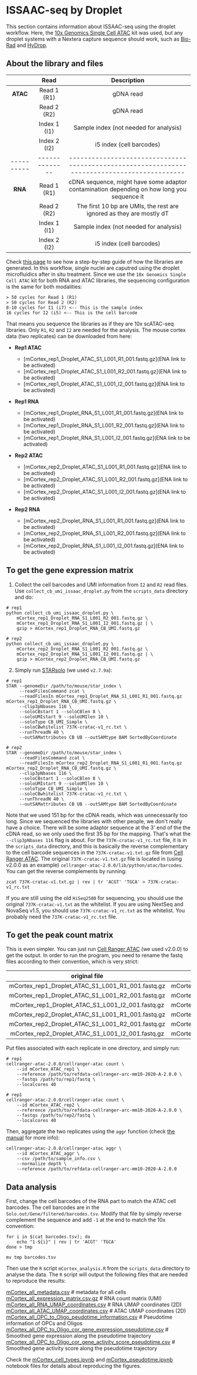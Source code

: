 # ISSAAC-seq by Droplet
This section contains information about ISSAAC-seq using the droplet workflow. Here, the [10x Genomics Single Cell ATAC](https://www.10xgenomics.com/products/single-cell-atac) kit was used, but any droplet systems with a Nextera capture sequence should work, such as [Bio-Rad](https://www.bio-rad.com/en-us/product/surecell-atac-seq-library-prep-kit?ID=PEXSR1MC1ORV) and [HyDrop](https://hydrop.aertslab.org/).

## About the library and files

|          |     Read     |                                         Description                                        |
|:--------:|:------------:|:------------------------------------------------------------------------------------------:|
| __ATAC__ |  Read 1 (R1) |                                          gDNA read                                         |
|          |  Read 2 (R2) |                                          gDNA read                                         |
|          | Index 1 (I1) |                           Sample index (not needed for analysis)                           |
|          | Index 2 (I2) |                                  i5 index (cell barcodes)                                  |
|----------|--------------|--------------------------------------------------------------------------------------------|
|  __RNA__ |  Read 1 (R1) | cDNA sequence, might have some adaptor contamination depending on how long you sequence it |
|          |  Read 2 (R2) |            The first 10 bp are UMIs, the rest are ignored as they are mostly dT            |
|          | Index 1 (I1) |                           Sample index (not needed for analysis)                           |
|          | Index 2 (I2) |                                  i5 index (cell barcodes)                                  |

Check [this page](https://teichlab.github.io/scg_lib_structs/methods_html/ISSAAC-seq.html#Droplet) to see how a step-by-step guide of how the libraries are generated. In this workflow, single nuclei are caputred using the droplet microfluidics after in situ treatment. Since we use the `10x Genomics Single Cell ATAC` kit for both RNA and ATAC libraries, the sequencing configuration is the same for both modalities:

```
> 50 cycles for Read 1 (R1)
> 50 cycles for Read 2 (R2)
8-10 cycles for I1 (i7) <-- This is the sample index
16 cycles for I2 (i5) <-- This is the cell barcode
```

That means you sequence the libraries as if they are 10x scATAC-seq libraries. Only `R1`, `R2` and `I2` are needed for the analysis. The mouse cortex data (two replicates) can be downloaded from here:

- __Rep1 ATAC__

  - [mCortex_rep1_Droplet_ATAC_S1_L001_R1_001.fastq.gz](ENA link to be activated)
  - [mCortex_rep1_Droplet_ATAC_S1_L001_R2_001.fastq.gz](ENA link to be activated)
  - [mCortex_rep1_Droplet_ATAC_S1_L001_I2_001.fastq.gz](ENA link to be activated)


- __Rep1 RNA__

  - [mCortex_rep1_Droplet_RNA_S1_L001_R1_001.fastq.gz](ENA link to be activated)
  - [mCortex_rep1_Droplet_RNA_S1_L001_R2_001.fastq.gz](ENA link to be activated)
  - [mCortex_rep1_Droplet_RNA_S1_L001_I2_001.fastq.gz](ENA link to be activated)


- __Rep2 ATAC__

  - [mCortex_rep2_Droplet_ATAC_S1_L001_R1_001.fastq.gz](ENA link to be activated)
  - [mCortex_rep2_Droplet_ATAC_S1_L001_R2_001.fastq.gz](ENA link to be activated)
  - [mCortex_rep2_Droplet_ATAC_S1_L001_I2_001.fastq.gz](ENA link to be activated)


- __Rep2 RNA__

  - [mCortex_rep2_Droplet_RNA_S1_L001_R1_001.fastq.gz](ENA link to be activated)
  - [mCortex_rep2_Droplet_RNA_S1_L001_R2_001.fastq.gz](ENA link to be activated)
  - [mCortex_rep2_Droplet_RNA_S1_L001_I2_001.fastq.gz](ENA link to be activated)

## To get the gene expression matrix

1. Collect the cell barcodes and UMI information from `I2` and `R2` read files. Use `collect_cb_umi_issaac_droplet.py` from the `scripts_data` directory and do:

```
# rep1
python collect_cb_umi_issaac_droplet.py \
    mCortex_rep1_Droplet_RNA_S1_L001_R2_001.fastq.gz \
    mCortex_rep1_Droplet_RNA_S1_L001_I2_001.fastq.gz | \
    gzip > mCortex_rep1_Droplet_RNA_CB_UMI.fastq.gz

# rep2
python collect_cb_umi_issaac_droplet.py \
    mCortex_rep2_Droplet_RNA_S1_L001_R2_001.fastq.gz \
    mCortex_rep2_Droplet_RNA_S1_L001_I2_001.fastq.gz | \
    gzip > mCortex_rep2_Droplet_RNA_CB_UMI.fastq.gz
```

2. Simply run [STARsolo](https://github.com/alexdobin/STAR/blob/master/docs/STARsolo.md) (we used `v2.7.9a`):


```
# rep1
STAR --genomeDir /path/to/mouse/star_index \
     --readFilesCommand zcat \
     --readFilesIn mCortex_rep1_Droplet_RNA_S1_L001_R1_001.fastq.gz mCortex_rep1_Droplet_RNA_CB_UMI.fastq.gz \
     --clip3pNbases 116 \
     --soloCBstart 1 --soloCBlen 8 \
     --soloUMIstart 9 --soloUMIlen 10 \
     --soloType CB_UMI_Simple \
     --soloCBwhitelist 737K-cratac-v1_rc.txt \
     --runThreadN 40 \
     --outSAMattributes CB UB --outSAMtype BAM SortedByCoordinate

# rep2
STAR --genomeDir /path/to/mouse/star_index \
     --readFilesCommand zcat \
     --readFilesIn mCortex_rep2_Droplet_RNA_S1_L001_R1_001.fastq.gz mCortex_rep2_Droplet_RNA_CB_UMI.fastq.gz \
     --clip3pNbases 116 \
     --soloCBstart 1 --soloCBlen 8 \
     --soloUMIstart 9 --soloUMIlen 10 \
     --soloType CB_UMI_Simple \
     --soloCBwhitelist 737K-cratac-v1_rc.txt \
     --runThreadN 40 \
     --outSAMattributes CB UB --outSAMtype BAM SortedByCoordinate
```

Note that we used 151 bp for the cDNA reads, which was unnecessarily too long. Since we sequenced the libraries with other people, we don't really have a choice. There will be some adaptor sequence at the 3' end of the the cDNA read, so we only used the first 35 bp for the mapping. That's what the `--clip3pNbases 116` flag is about. For the `737K-cratac-v1_rc.txt` file, it is in the `scripts_data` directory, and this is basically the reverse complementary to the cell barcode sequences in the `737K-cratac-v1.txt.gz` file from [Cell Ranger ATAC](https://support.10xgenomics.com/single-cell-atac/software/overview/welcome). The original `737K-cratac-v1.txt.gz` file is located in (using v2.0.0 as an example) `cellranger-atac-2.0.0/lib/python/atac/barcodes`. You can get the reverse complements by running:

```
zcat 737K-cratac-v1.txt.gz | rev | tr 'ACGT' 'TGCA' > 737K-cratac-v1_rc.txt
```

If you are still using the old `HiSeq2500` for sequencing, you should use the original `737K-cratac-v1.txt` as the whitelist. If you are using NextSeq and NovaSeq v1.5, you should use `737K-cratac-v1_rc.txt` as the whitelist. You probably need the `737K-cratac-v1_rc.txt` file.

## To get the peak count matrix

This is even simpler. You can just run [Cell Ranger ATAC](https://support.10xgenomics.com/single-cell-atac/software/overview/welcome) (we used v2.0.0) to get the output. In order to run the program, you need to rename the fastq files according to their convention, which is very strict:

|                   original file                   |                    renamed file                   |
|:-------------------------------------------------:|:-------------------------------------------------:|
| mCortex_rep1_Droplet_ATAC_S1_L001_R1_001.fastq.gz | mCortex_rep1_Droplet_ATAC_S1_L001_R1_001.fastq.gz |
| mCortex_rep1_Droplet_ATAC_S1_L001_R2_001.fastq.gz | mCortex_rep1_Droplet_ATAC_S1_L001_R3_001.fastq.gz |
| mCortex_rep1_Droplet_ATAC_S1_L001_I2_001.fastq.gz | mCortex_rep1_Droplet_ATAC_S1_L001_R2_001.fastq.gz |
| mCortex_rep2_Droplet_ATAC_S1_L001_R1_001.fastq.gz | mCortex_rep2_Droplet_ATAC_S1_L001_R1_001.fastq.gz |
| mCortex_rep2_Droplet_ATAC_S1_L001_R2_001.fastq.gz | mCortex_rep2_Droplet_ATAC_S1_L001_R3_001.fastq.gz |
| mCortex_rep2_Droplet_ATAC_S1_L001_I2_001.fastq.gz | mCortex_rep2_Droplet_ATAC_S1_L001_R2_001.fastq.gz |

Put files associated with each replicate in one directory, and simply run:

```
# rep1
cellranger-atac-2.0.0/cellranger-atac count \
    --id mCortex_ATAC_rep1 \
    --reference /path/to/refdata-cellranger-arc-mm10-2020-A-2.0.0 \
    --fastqs /path/to/rep1/fastq \
    --localcores 40
    
# rep1
cellranger-atac-2.0.0/cellranger-atac count \
    --id mCortex_ATAC_rep2 \
    --reference /path/to/refdata-cellranger-arc-mm10-2020-A-2.0.0 \
    --fastqs /path/to/rep2/fastq \
    --localcores 40
```

Then, aggregate the two replicates using the `aggr` function (check [the manual](https://support.10xgenomics.com/single-cell-atac/software/pipelines/latest/using/aggr) for more info):

```
cellranger-atac-2.0.0/cellranger-atac aggr \
    --id mCortex_ATAC_aggr \
    --csv /path/to/sample_info.csv \
    --normalize depth \
    --reference /path/to/refdata-cellranger-arc-mm10-2020-A-2.0.0
```

## Data analysis

First, change the cell barcodes of the RNA part to match the ATAC cell barcodes. The cell barcodes are in the `Solo.out/Gene/filtered/barcodes.tsv`. Modify that file by simply reverse complement the sequence and add `-1` at the end to match the 10x convention:

```
for i in $(cat barcodes.tsv); do
    echo "1-${i}" | rev | tr 'ACGT' 'TGCA'
done > tmp

mv tmp barcodes.tsv
```

Then use the `R` script `mCortex_analysis.R` from the `scripts_data` directory to analyse the data. The `R` script will output the following files that are needed to reproduce the results:

[mCortex_all_metadata.csv](https://github.com/dbrg77/ISSAAC-seq/blob/main/scripts_data/mCortex_all_metadata.csv) # metadata for all cells  
[mCortex_all_expression_matrix.csv.gz](https://github.com/dbrg77/ISSAAC-seq/blob/main/scripts_data/mCortex_all_expression_matrix.csv.gz) # RNA count matrix (UMI)  
[mCortex_all_RNA_UMAP_coordinates.csv](https://github.com/dbrg77/ISSAAC-seq/blob/main/scripts_data/mCortex_all_RNA_UMAP_coordinates.csv) # RNA UMAP coordinates (2D)  
[mCortex_all_ATAC_UMAP_coordinates.csv](https://github.com/dbrg77/ISSAAC-seq/blob/main/scripts_data/mCortex_all_ATAC_UMAP_coordinates.csv) # ATAC UMAP coordinates (2D)  
[mCortex_all_OPC_to_Oligo_peudotime_information.csv](https://github.com/dbrg77/ISSAAC-seq/blob/main/scripts_data/mCortex_all_OPC_to_Oligo_peudotime_information.csv) # Pseudotime information of OPCs and Oligos  
[mCortex_all_OPC_to_Oligo_cor_gene_expression_pseudotime.csv](https://github.com/dbrg77/ISSAAC-seq/blob/main/scripts_data/mCortex_all_OPC_to_Oligo_cor_gene_expression_pseudotime.csv) # Smoothed gene expression along the pseudotime trajectory  
[mCortex_all_OPC_to_Oligo_cor_gene_activity_score_pseudotime.csv](https://github.com/dbrg77/ISSAAC-seq/blob/main/scripts_data/mCortex_all_OPC_to_Oligo_cor_gene_activity_score_pseudotime.csv) # Smoothed gene activity score along the pseudotime trajectory  

Check the [mCortex_cell_types.ipynb](https://nbviewer.org/github/dbrg77/ISSAAC-seq/blob/master/main/mCortex_cell_types.ipynb) and [mCortex_pseudotime.ipynb](https://nbviewer.org/github/dbrg77/ISSAAC-seq/blob/master/main/mCortex_pseudotime.ipynb) notebook files for details about reproducing the figures.
